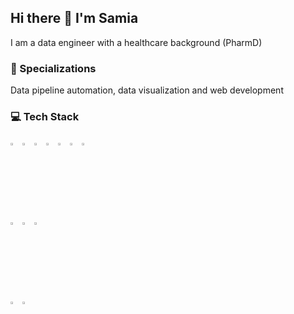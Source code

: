 
## Hi there 👋 I'm Samia

<!--
**samiaab1990/samiaab1990** is a ✨ _special_ ✨ repository because its `README.md` (this file) appears on your GitHub profile.


Here are some ideas to get you started:

- 🔭 I’m currently working on ...
- 🌱 I’m currently learning ...
- 👯 I’m looking to collaborate on ...
- 🤔 I’m looking for help with ...
- 💬 Ask me about ...
- 📫 How to reach me: ...

- ⚡ Fun fact: ...
-->
I am a data engineer with a healthcare background (PharmD)
### 🌟 Specializations
Data pipeline automation, data visualization and web development
### 💻 Tech Stack 
<span><img src="https://cdn.jsdelivr.net/gh/devicons/devicon@latest/icons/r/r-original.svg" width=3% height=3%/> 
      <img src="https://cdn.jsdelivr.net/gh/devicons/devicon@latest/icons/python/python-original.svg" width=3% height=3%/>
      <img src="https://cdn.jsdelivr.net/gh/devicons/devicon@latest/icons/postgresql/postgresql-original-wordmark.svg" width=3% height=3% />
      <img src="https://cdn.jsdelivr.net/gh/devicons/devicon@latest/icons/html5/html5-original-wordmark.svg" width=3% height=3%/>
      <img src="https://cdn.jsdelivr.net/gh/devicons/devicon@latest/icons/css3/css3-original-wordmark.svg" width=3% height=3%/>
      <img src="https://cdn.jsdelivr.net/gh/devicons/devicon@latest/icons/javascript/javascript-original.svg" width=3% height=3%/>
      <img src="https://cdn.jsdelivr.net/gh/devicons/devicon@latest/icons/c/c-original.svg" width=3% height=3%/>   
      <img src="https://cdn.jsdelivr.net/gh/devicons/devicon@latest/icons/amazonwebservices/amazonwebservices-original-wordmark.svg" width = 3% height=3%/>
      <img src="https://cdn.jsdelivr.net/gh/devicons/devicon@latest/icons/react/react-original-wordmark.svg" width=3% height=3%/>
      <img src="https://cdn.jsdelivr.net/gh/devicons/devicon@latest/icons/nodejs/nodejs-original-wordmark.svg" width=3% height=3%/>   
      <img src="https://cdn.jsdelivr.net/gh/devicons/devicon@latest/icons/express/express-original-wordmark.svg" width=3% height=3%/>
      <img src="https://cdn.jsdelivr.net/gh/devicons/devicon@latest/icons/flask/flask-original-wordmark.svg" width=3% height=3%/>
      </span>

